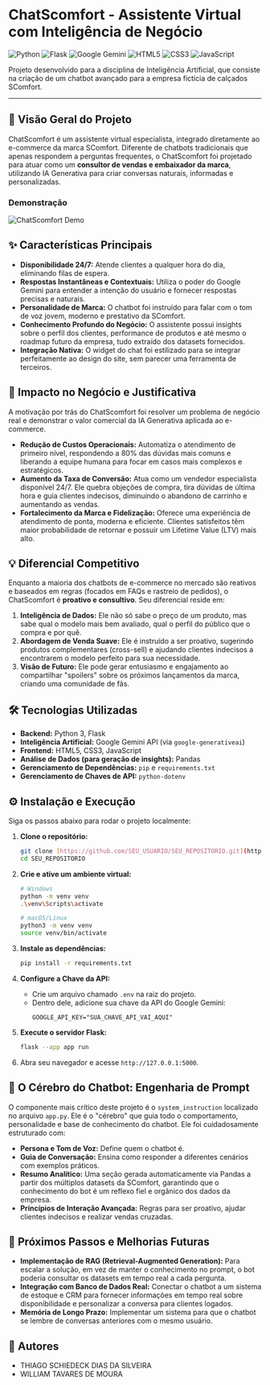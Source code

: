 # ChatScomfort - Assistente Virtual com Inteligência de Negócio

![Python](https://img.shields.io/badge/Python-3.10%2B-3776AB?style=for-the-badge&logo=python)
![Flask](https://img.shields.io/badge/Flask-2.2-000000?style=for-the-badge&logo=flask)
![Google Gemini](https://img.shields.io/badge/Google%20Gemini-API-4285F4?style=for-the-badge&logo=google)
![HTML5](https://img.shields.io/badge/HTML-5-E34F26?style=for-the-badge&logo=html5)
![CSS3](https://img.shields.io/badge/CSS-3-1572B6?style=for-the-badge&logo=css3)
![JavaScript](https://img.shields.io/badge/JavaScript-ES6-F7DF1E?style=for-the-badge&logo=javascript)

Projeto desenvolvido para a disciplina de Inteligência Artificial, que consiste na criação de um chatbot avançado para a empresa fictícia de calçados SComfort.

---

## 🚀 Visão Geral do Projeto

ChatScomfort é um assistente virtual especialista, integrado diretamente ao e-commerce da marca SComfort. Diferente de chatbots tradicionais que apenas respondem a perguntas frequentes, o ChatScomfort foi projetado para atuar como um **consultor de vendas e embaixador da marca**, utilizando IA Generativa para criar conversas naturais, informadas e personalizadas.

### Demonstração

![ChatScomfort Demo](LINK_PARA_SEU_GIF_AQUI.gif)

## ✨ Características Principais

* **Disponibilidade 24/7:** Atende clientes a qualquer hora do dia, eliminando filas de espera.
* **Respostas Instantâneas e Contextuais:** Utiliza o poder do Google Gemini para entender a intenção do usuário e fornecer respostas precisas e naturais.
* **Personalidade de Marca:** O chatbot foi instruído para falar com o tom de voz jovem, moderno e prestativo da SComfort.
* **Conhecimento Profundo do Negócio:** O assistente possui insights sobre o perfil dos clientes, performance de produtos e até mesmo o roadmap futuro da empresa, tudo extraído dos datasets fornecidos.
* **Integração Nativa:** O widget do chat foi estilizado para se integrar perfeitamente ao design do site, sem parecer uma ferramenta de terceiros.

## 💼 Impacto no Negócio e Justificativa

A motivação por trás do ChatScomfort foi resolver um problema de negócio real e demonstrar o valor comercial da IA Generativa aplicada ao e-commerce.

* **Redução de Custos Operacionais:** Automatiza o atendimento de primeiro nível, respondendo a 80% das dúvidas mais comuns e liberando a equipe humana para focar em casos mais complexos e estratégicos.
* **Aumento da Taxa de Conversão:** Atua como um vendedor especialista disponível 24/7. Ele quebra objeções de compra, tira dúvidas de última hora e guia clientes indecisos, diminuindo o abandono de carrinho e aumentando as vendas.
* **Fortalecimento da Marca e Fidelização:** Oferece uma experiência de atendimento de ponta, moderna e eficiente. Clientes satisfeitos têm maior probabilidade de retornar e possuir um Lifetime Value (LTV) mais alto.

## 💡 Diferencial Competitivo

Enquanto a maioria dos chatbots de e-commerce no mercado são reativos e baseados em regras (focados em FAQs e rastreio de pedidos), o ChatScomfort é **proativo e consultivo**. Seu diferencial reside em:

1.  **Inteligência de Dados:** Ele não só sabe o preço de um produto, mas sabe qual o modelo mais bem avaliado, qual o perfil do público que o compra e por quê.
2.  **Abordagem de Venda Suave:** Ele é instruído a ser proativo, sugerindo produtos complementares (cross-sell) e ajudando clientes indecisos a encontrarem o modelo perfeito para sua necessidade.
3.  **Visão de Futuro:** Ele pode gerar entusiasmo e engajamento ao compartilhar "spoilers" sobre os próximos lançamentos da marca, criando uma comunidade de fãs.

## 🛠️ Tecnologias Utilizadas

* **Backend:** Python 3, Flask
* **Inteligência Artificial:** Google Gemini API (via `google-generativeai`)
* **Frontend:** HTML5, CSS3, JavaScript
* **Análise de Dados (para geração de insights):** Pandas
* **Gerenciamento de Dependências:** `pip` e `requirements.txt`
* **Gerenciamento de Chaves de API:** `python-dotenv`

## ⚙️ Instalação e Execução

Siga os passos abaixo para rodar o projeto localmente:

1.  **Clone o repositório:**
    ```bash
    git clone [https://github.com/SEU_USUARIO/SEU_REPOSITORIO.git](https://github.com/SEU_USUARIO/SEU_REPOSITORIO.git)
    cd SEU_REPOSITORIO
    ```

2.  **Crie e ative um ambiente virtual:**
    ```bash
    # Windows
    python -m venv venv
    .\venv\Scripts\activate

    # macOS/Linux
    python3 -m venv venv
    source venv/bin/activate
    ```

3.  **Instale as dependências:**
    ```bash
    pip install -r requirements.txt
    ```

4.  **Configure a Chave da API:**
    * Crie um arquivo chamado `.env` na raiz do projeto.
    * Dentro dele, adicione sua chave da API do Google Gemini:
        ```
        GOOGLE_API_KEY="SUA_CHAVE_API_VAI_AQUI"
        ```

5.  **Execute o servidor Flask:**
    ```bash
    flask --app app run
    ```

6.  Abra seu navegador e acesse `http://127.0.0.1:5000`.

## 🧠 O Cérebro do Chatbot: Engenharia de Prompt

O componente mais crítico deste projeto é o `system_instruction` localizado no arquivo `app.py`. Ele é o "cérebro" que guia todo o comportamento, personalidade e base de conhecimento do chatbot. Ele foi cuidadosamente estruturado com:

* **Persona e Tom de Voz:** Define quem o chatbot é.
* **Guia de Conversação:** Ensina como responder a diferentes cenários com exemplos práticos.
* **Resumo Analítico:** Uma seção gerada automaticamente via Pandas a partir dos múltiplos datasets da SComfort, garantindo que o conhecimento do bot é um reflexo fiel e orgânico dos dados da empresa.
* **Princípios de Interação Avançada:** Regras para ser proativo, ajudar clientes indecisos e realizar vendas cruzadas.

## 🔮 Próximos Passos e Melhorias Futuras

* **Implementação de RAG (Retrieval-Augmented Generation):** Para escalar a solução, em vez de manter o conhecimento no prompt, o bot poderia consultar os datasets em tempo real a cada pergunta.
* **Integração com Banco de Dados Real:** Conectar o chatbot a um sistema de estoque e CRM para fornecer informações em tempo real sobre disponibilidade e personalizar a conversa para clientes logados.
* **Memória de Longo Prazo:** Implementar um sistema para que o chatbot se lembre de conversas anteriores com o mesmo usuário.

## 👥 Autores

* THIAGO SCHIEDECK DIAS DA SILVEIRA
* WILLIAM TAVARES DE MOURA
